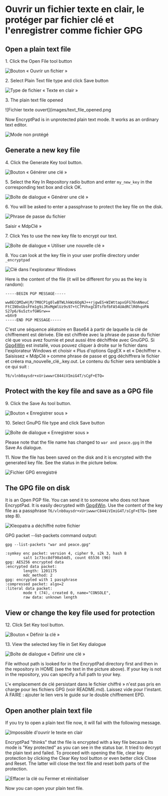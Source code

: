 # Ouvrir un fichier texte en clair, le protéger par fichier clé et l'enregistrer comme fichier GPG

## Open a plain text file

1\. Click the Open File tool button

![Bouton « Ouvrir un fichier »](images/open_text_file.png)

2\. Select Plain Text file type and click Save button

![Type de fichier « Texte en clair »](images/open_file_dialog_text_file.png)

3\. The plain text file opened

![Fichier texte ouvert](images/text_file_opened.png

Now EncryptPad is in unprotected plain text mode. It works as an ordinary text editor.

![Mode non protégé](images/unprotected_status.png)

## Generate a new key file

4\. Click the Generate Key tool button.

![Bouton « Générer une clé »](images/generate_key_tool_button.png)

5\. Select the Key In Repository radio button and enter `my_new_key` in the corresponding text box and click OK.

![Boîte de dialogue « Générer une clé »](images/generate_key_dialog.png)

6\. You will be asked to enter a passphrase to protect the key file on the disk.

![Phrase de passe du fichier](images/set_passphrase_for_key.png)

Saisir « MdpClé »

7\. Click Yes to use the new key file to encrypt our text.

![Boîte de dialogue « Utiliser une nouvelle clé »](images/use_new_key_dialog.png)

8\. You can look at the key file in your user profile directory under `_encryptpad`

![Clé dans l'explorateur Windows](images/key_in_explorer.png)

Here is the content of the file (it will be different for you as the key is random):<br/> 

    -----BEGIN PGP MESSAGE-----
    
    ww0ECQMIwHjM/7M8CP1g0lwBTWLhkWz6OgNJ++rjgwES+WIWttapxGFG76nANeuC
    FtCIN9xGbsFFm1g9iJRxMgWlUz9s97+tC7PVhxgCDTsfbfbFA54UAdRClR0hqoPA
    S27p6/6u5ztvfGWGrw==
    =bXn9
    -----END PGP MESSAGE-----

C'est une séquence aléatoire en Base64 à partir de laquelle la clé de chiffrement est dérivée. Elle est chiffrée avec la phrase de passe du fichier clé que vous avez fournie et peut aussi être déchiffrée avec GnuGPG. Si [Gpg4Win](https://www.gpg4win.org/) est installé, vous pouvez cliquer à droite sur le fichier dans l'explorateur Windows et choisir « Plus d'options GpgEX » et « Déchiffrer ». Saisissez « MdpClé » comme phrase de passe et gpg déchiffrera le fichier et créera ma_nouvelle_clé_.key.out. Le contenu du fichier sera semblable à ce qui suit :

    T6/vlnb0aysdr+xUriwwwrC844iVImiG4T/sCgF+ETQ=

## Protect with the key file and save as a GPG file

9\. Click the Save As tool button.

![Bouton « Enregistrer sous »](images/save_as_tool_button.png)

10\. Select GnuPG file type and click Save button

![Boîte de dialogue « Enregistrer sous »](images/save_as_dialog.png)

Please note that the file name has changed to `war and peace.gpg` in the Save As dialogue.

11\. Now the file has been saved on the disk and it is encrypted with the generated key file. See the status in the picture below.

![Fichier GPG enregistré](images/key_protected_status.png)

## The GPG file on disk

It is an Open PGP file. You can send it to someone who does not have EncryptPad. It is easily decrypted with [Gpg4Win](https://www.gpg4win.org/). Use the content of the key file as a passphrase `T6/vlnb0aysdr+xUriwwwrC844iVImiG4T/sCgF+ETQ=` (see step 8).

![Kleopatra a déchiffré notre fichier](images/kleopatra_decrypted.png)

GPG packet --list-packets command output:

    gpg --list-packets "war and peace.gpg"
    
    :symkey enc packet: version 4, cipher 9, s2k 3, hash 8
            salt 1c73cc8df90a54d5, count 65536 (96)
    gpg: AES256 encrypted data
    :encrypted data packet:
            length: 1201175
            mdc_method: 2
    gpg: encrypted with 1 passphrase
    :compressed packet: algo=2
    :literal data packet:
            mode t (74), created 0, name="CONSOLE",
            raw data: unknown length

## View or change the key file used for protection

12\. Click Set Key tool button.

![Bouton « Définir la clé »](images/set_key_tool_button.png)

13\. View the selected key file in Set Key dialogue

![Boîte de dialogue « Définir une clé »](images/set_key_dialog.png)

File without path is looked for in the EncryptPad directory first and then in the repository in HOME (see the text in the picture above). If your key is not in the repository, you can specify a full path to your key. 

L'« emplacement de clé persistant dans le fichier chiffré » n'est pas pris en charge pour les fichiers GPG (voir README.md). Laissez vide pour l'instant. À FAIRE : ajouter le lien vers le guide sur le double chiffrement  EPD.

## Open another plain text file

If you try to open a plain text file now, it will fail with the following message.

![Impossible d'ouvrir le texte en clair](images/open_another_plain_text.png)

EncryptPad "thinks" that the file is encrypted with a key file because its mode is "Key protected" as you can see in the status bar. It tried to decrypt the plain text and failed. To proceed with opening the file, clear key protection by clicking the Clear Key tool button or even better click Close and Reset. The latter will close the text file and reset both parts of the protection.

![Effacer la clé ou Fermer et réinitialiser](images/clear_key_or_close_and_reset.png)

Now you can open your plain text file.